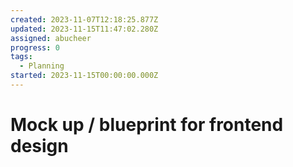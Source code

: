 ```yaml
---
created: 2023-11-07T12:18:25.877Z
updated: 2023-11-15T11:47:02.280Z
assigned: abucheer
progress: 0
tags:
  - Planning
started: 2023-11-15T00:00:00.000Z
---
```


# Mock up / blueprint for frontend design
